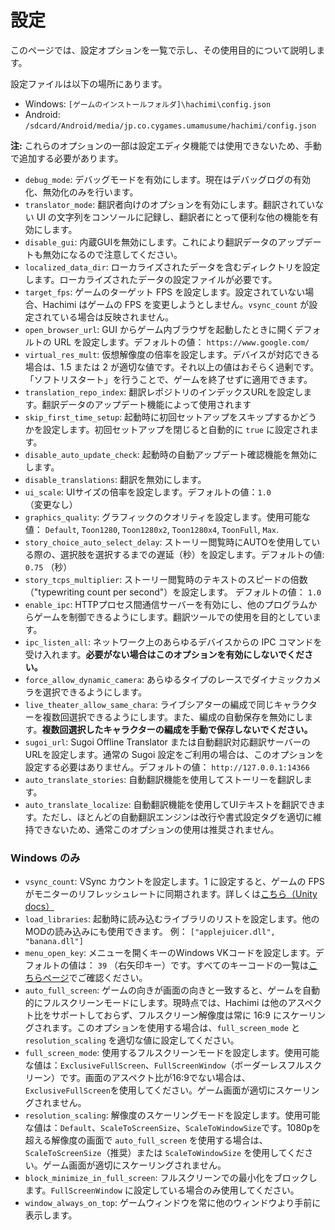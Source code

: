# 設定

このページでは、設定オプションを一覧で示し、その使用目的について説明します。

設定ファイルは以下の場所にあります。
- Windows: `[ゲームのインストールフォルダ]\hachimi\config.json`
- Android: `/sdcard/Android/media/jp.co.cygames.umamusume/hachimi/config.json`

**注:** これらのオプションの一部は設定エディタ機能では使用できないため、手動で追加する必要があります。

- `debug_mode`: デバッグモードを有効にします。現在はデバッグログの有効化、無効化のみを行います。
- `translator_mode`: 翻訳者向けのオプションを有効にします。翻訳されていない UI の文字列をコンソールに記録し、翻訳者にとって便利な他の機能を有効にします。
- `disable_gui`: 内蔵GUIを無効にします。これにより翻訳データのアップデートも無効になるので注意してください。
- `localized_data_dir`: ローカライズされたデータを含むディレクトリを設定します。ローカライズされたデータの設定ファイルが必要です。
- `target_fps`: ゲームのターゲット FPS を設定します。設定されていない場合、Hachimi はゲームの FPS を変更しようとしません。`vsync_count` が設定されている場合は反映されません。
- `open_browser_url`: GUI からゲーム内ブラウザを起動したときに開くデフォルトの URL を設定します。デフォルトの値： `https://www.google.com/`
- `virtual_res_mult`: 仮想解像度の倍率を設定します。デバイスが対応できる場合は、1.5 または 2 が適切な値です。それ以上の値はおそらく過剰です。「ソフトリスタート」を行うことで、ゲームを終了せずに適用できます。
- `translation_repo_index`: 翻訳レポジトリのインデックスURLを設定します。翻訳データのアップデート機能によって使用されます
- `skip_first_time_setup`: 起動時に初回セットアップをスキップするかどうかを設定します。初回セットアップを閉じると自動的に `true` に設定されます。
- `disable_auto_update_check`: 起動時の自動アップデート確認機能を無効にします。
- `disable_translations`: 翻訳を無効にします。
- `ui_scale`: UIサイズの倍率を設定します。デフォルトの値：`1.0` （変更なし）
- `graphics_quality`: グラフィックのクオリティを設定します。使用可能な値： `Default`, `Toon1280`, `Toon1280x2`, `Toon1280x4`, `ToonFull`, `Max`.
- `story_choice_auto_select_delay`: ストーリー閲覧時にAUTOを使用している際の、選択肢を選択するまでの遅延（秒）を設定します。デフォルトの値: `0.75` （秒）
- `story_tcps_multiplier`: ストーリー閲覧時のテキストのスピードの倍数（"typewriting count per second"）を設定します。 デフォルトの値： `1.0`
- `enable_ipc`: HTTPプロセス間通信サーバーを有効にし、他のプログラムからゲームを制御できるようにします。翻訳ツールでの使用を目的としています。
- `ipc_listen_all`: ネットワーク上のあらゆるデバイスからの IPC コマンドを受け入れます。**必要がない場合はこのオプションを有効にしないでください。**
- `force_allow_dynamic_camera`: あらゆるタイプのレースでダイナミックカメラを選択できるようにします。
- `live_theater_allow_same_chara`: ライブシアターの編成で同じキャラクターを複数回選択できるようにします。また、編成の自動保存を無効にします。**複数回選択したキャラクターの編成を手動で保存しないでください。**
- `sugoi_url`: Sugoi Offline Translator または自動翻訳対応翻訳サーバーのURLを設定します。通常の Sugoi 設定をご利用の場合は、このオプションを設定する必要はありません。デフォルトの値： `http://127.0.0.1:14366`
- `auto_translate_stories`: 自動翻訳機能を使用してストーリーを翻訳します。
- `auto_translate_localize`: 自動翻訳機能を使用してUIテキストを翻訳できます。ただし、ほとんどの自動翻訳エンジンは改行や書式設定タグを適切に維持できないため、通常このオプションの使用は推奨されません。

### Windows のみ
- `vsync_count`: VSync カウントを設定します。1  に設定すると、ゲームの FPS がモニターのリフレッシュレートに同期されます。詳しくは[こちら（Unity docs）](https://docs.unity3d.com/ScriptReference/QualitySettings-vSyncCount.html)
- `load_libraries`: 起動時に読み込むライブラリのリストを設定します。他のMODの読み込みにも使用できます。 例： `["applejuicer.dll", "banana.dll"]`
- `menu_open_key`: メニューを開くキーのWindows VKコードを設定します。デフォルトの値は： `39` （右矢印キー）です。すべてのキーコードの一覧は[こちらページ](https://cherrytree.at/misc/vk.htm)でご確認ください。
- `auto_full_screen`: ゲームの向きが画面の向きと一致すると、ゲームを自動的にフルスクリーンモードにします。現時点では、Hachimi は他のアスペクト比をサポートしておらず、フルスクリーン解像度は常に 16:9 にスケーリングされます。このオプションを使用する場合は、`full_screen_mode` と `resolution_scaling` を適切な値に設定してください。
- `full_screen_mode`: 使用するフルスクリーンモードを設定します。使用可能な値は：`ExclusiveFullScreen`、`FullScreenWindow`（ボーダーレスフルスクリーン）です。画面のアスペクト比が16:9でない場合は、`ExclusiveFullScreen`を使用してください。ゲーム画面が適切にスケーリングされません。
- `resolution_scaling`: 解像度のスケーリングモードを設定します。使用可能な値は：`Default`、`ScaleToScreenSize`、`ScaleToWindowSize`です。1080pを超える解像度の画面で `auto_full_screen` を使用する場合は、`ScaleToScreenSize`（推奨）または `ScaleToWindowSize` を使用してください。ゲーム画面が適切にスケーリングされません。
- `block_minimize_in_full_screen`: フルスクリーンでの最小化をブロックします。`FullScreenWindow` に設定している場合のみ使用してください。
- `window_always_on_top`: ゲームウィンドウを常に他のウィンドウより手前に表示します。